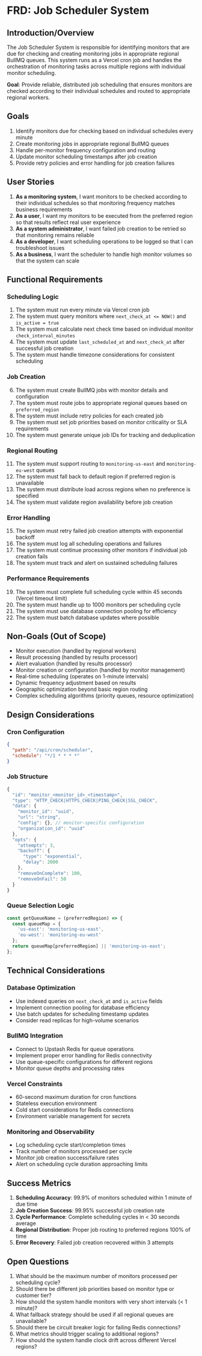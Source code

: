 # FRD: Job Scheduler System

## Introduction/Overview

The Job Scheduler System is responsible for identifying monitors that are due for checking and creating monitoring jobs in appropriate regional BullMQ queues. This system runs as a Vercel cron job and handles the orchestration of monitoring tasks across multiple regions with individual monitor scheduling.

**Goal**: Provide reliable, distributed job scheduling that ensures monitors are checked according to their individual schedules and routed to appropriate regional workers.

## Goals

1. Identify monitors due for checking based on individual schedules every minute
2. Create monitoring jobs in appropriate regional BullMQ queues
3. Handle per-monitor frequency configuration and routing
4. Update monitor scheduling timestamps after job creation
5. Provide retry policies and error handling for job creation failures

## User Stories

1. **As a monitoring system**, I want monitors to be checked according to their individual schedules so that monitoring frequency matches business requirements
2. **As a user**, I want my monitors to be executed from the preferred region so that results reflect real user experience
3. **As a system administrator**, I want failed job creation to be retried so that monitoring remains reliable
4. **As a developer**, I want scheduling operations to be logged so that I can troubleshoot issues
5. **As a business**, I want the scheduler to handle high monitor volumes so that the system can scale

## Functional Requirements

### Scheduling Logic
1. The system must run every minute via Vercel cron job
2. The system must query monitors where `next_check_at <= NOW()` and `is_active = true`
3. The system must calculate next check time based on individual monitor `check_interval_minutes`
4. The system must update `last_scheduled_at` and `next_check_at` after successful job creation
5. The system must handle timezone considerations for consistent scheduling

### Job Creation
6. The system must create BullMQ jobs with monitor details and configuration
7. The system must route jobs to appropriate regional queues based on `preferred_region`
8. The system must include retry policies for each created job
9. The system must set job priorities based on monitor criticality or SLA requirements
10. The system must generate unique job IDs for tracking and deduplication

### Regional Routing
11. The system must support routing to `monitoring-us-east` and `monitoring-eu-west` queues
12. The system must fall back to default region if preferred region is unavailable
13. The system must distribute load across regions when no preference is specified
14. The system must validate region availability before job creation

### Error Handling
15. The system must retry failed job creation attempts with exponential backoff
16. The system must log all scheduling operations and failures
17. The system must continue processing other monitors if individual job creation fails
18. The system must track and alert on sustained scheduling failures

### Performance Requirements
19. The system must complete full scheduling cycle within 45 seconds (Vercel timeout limit)
20. The system must handle up to 1000 monitors per scheduling cycle
21. The system must use database connection pooling for efficiency
22. The system must batch database updates where possible

## Non-Goals (Out of Scope)

- Monitor execution (handled by regional workers)
- Result processing (handled by results processor)
- Alert evaluation (handled by results processor)
- Monitor creation or configuration (handled by monitor management)
- Real-time scheduling (operates on 1-minute intervals)
- Dynamic frequency adjustment based on results
- Geographic optimization beyond basic region routing
- Complex scheduling algorithms (priority queues, resource optimization)

## Design Considerations

### Cron Configuration
```json
{
  "path": "/api/cron/scheduler",
  "schedule": "*/1 * * * *"
}
```

### Job Structure
```javascript
{
  "id": "monitor_<monitor_id>_<timestamp>",
  "type": "HTTP_CHECK|HTTPS_CHECK|PING_CHECK|SSL_CHECK",
  "data": {
    "monitor_id": "uuid",
    "url": "string",
    "config": {}, // monitor-specific configuration
    "organization_id": "uuid"
  },
  "opts": {
    "attempts": 3,
    "backoff": {
      "type": "exponential",
      "delay": 2000
    },
    "removeOnComplete": 100,
    "removeOnFail": 50
  }
}
```

### Queue Selection Logic
```javascript
const getQueueName = (preferredRegion) => {
  const queueMap = {
    'us-east': 'monitoring-us-east',
    'eu-west': 'monitoring-eu-west'
  };
  return queueMap[preferredRegion] || 'monitoring-us-east';
};
```

## Technical Considerations

### Database Optimization
- Use indexed queries on `next_check_at` and `is_active` fields
- Implement connection pooling for database efficiency
- Use batch updates for scheduling timestamp updates
- Consider read replicas for high-volume scenarios

### BullMQ Integration
- Connect to Upstash Redis for queue operations
- Implement proper error handling for Redis connectivity
- Use queue-specific configurations for different regions
- Monitor queue depths and processing rates

### Vercel Constraints
- 60-second maximum duration for cron functions
- Stateless execution environment
- Cold start considerations for Redis connections
- Environment variable management for secrets

### Monitoring and Observability
- Log scheduling cycle start/completion times
- Track number of monitors processed per cycle
- Monitor job creation success/failure rates
- Alert on scheduling cycle duration approaching limits

## Success Metrics

1. **Scheduling Accuracy**: 99.9% of monitors scheduled within 1 minute of due time
2. **Job Creation Success**: 99.95% successful job creation rate
3. **Cycle Performance**: Complete scheduling cycles in < 30 seconds average
4. **Regional Distribution**: Proper job routing to preferred regions 100% of time
5. **Error Recovery**: Failed job creation recovered within 3 attempts

## Open Questions

1. What should be the maximum number of monitors processed per scheduling cycle?
2. Should there be different job priorities based on monitor type or customer tier?
3. How should the system handle monitors with very short intervals (< 1 minute)?
4. What fallback strategy should be used if all regional queues are unavailable?
5. Should there be circuit breaker logic for failing Redis connections?
6. What metrics should trigger scaling to additional regions?
7. How should the system handle clock drift across different Vercel regions?